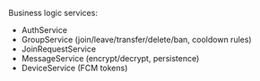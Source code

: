 Business logic services:
- AuthService
- GroupService (join/leave/transfer/delete/ban, cooldown rules)
- JoinRequestService
- MessageService (encrypt/decrypt, persistence)
- DeviceService (FCM tokens)
